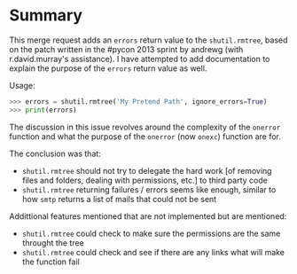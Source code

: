 # Summary

This merge request adds an `errors` return value to the `shutil.rmtree`, based on the patch written in the #pycon 2013 sprint by andrewg (with r.david.murray's assistance). I have attempted to add documentation to explain the purpose of the `errors` return value as well.

Usage:

``` python
>>> errors = shutil.rmtree('My Pretend Path', ignore_errors=True)
>>> print(errors)
```

The discussion in this issue revolves around the complexity of the `onerror` function and what the purpose of the `onerror` (now `onexc`) function are for. 

The conclusion was that:

- `shutil.rmtree` should not try to delegate the hard work [of removing files and folders, dealing with permissions, etc.] to third party code
- `shutil.rmtree` returning failures / errors seems like enough, similar to how `smtp` returns a list of mails that could not be sent

Addittional features mentioned that are not implemented but are mentioned:

- `shutil.rmtree` could check to make sure the permissions are the same throught the tree
- `shutil.rmtree` could check and see if there are any links what will make the function fail


